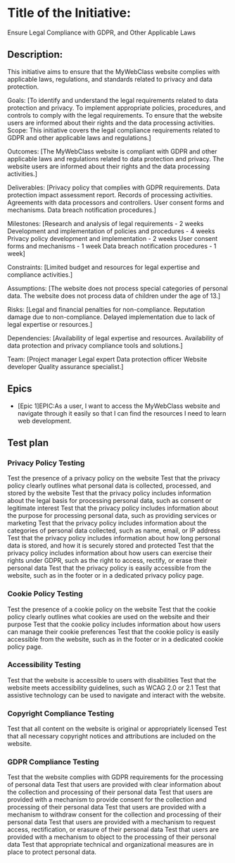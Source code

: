 # Title of the Initiative: 
Ensure Legal Compliance with GDPR, and Other Applicable Laws

## Description: 
This initiative aims to ensure that the MyWebClass website complies with applicable laws, regulations, and standards related to privacy and data protection.

Goals:
[To identify and understand the legal requirements related to data protection and privacy.
To implement appropriate policies, procedures, and controls to comply with the legal requirements.
To ensure that the website users are informed about their rights and the data processing activities.
Scope: This initiative covers the legal compliance requirements related to GDPR and other applicable laws and regulations.]

Outcomes:
[The MyWebClass website is compliant with GDPR and other applicable laws and regulations related to data protection and privacy.
The website users are informed about their rights and the data processing activities.]

Deliverables:
[Privacy policy that complies with GDPR requirements.
Data protection impact assessment report.
Records of processing activities.
Agreements with data processors and controllers.
User consent forms and mechanisms.
Data breach notification procedures.]

Milestones:
[Research and analysis of legal requirements - 2 weeks
Development and implementation of policies and procedures - 4 weeks
Privacy policy development and implementation - 2 weeks
User consent forms and mechanisms - 1 week
Data breach notification procedures - 1 week]

Constraints:
[Limited budget and resources for legal expertise and compliance activities.]

Assumptions:
[The website does not process special categories of personal data.
The website does not process data of children under the age of 13.]

Risks:
[Legal and financial penalties for non-compliance.
Reputation damage due to non-compliance.
Delayed implementation due to lack of legal expertise or resources.]

Dependencies:
[Availability of legal expertise and resources.
Availability of data protection and privacy compliance tools and solutions.]

Team:
[Project manager
Legal expert
Data protection officer
Website developer
Quality assurance specialist.]

## Epics
* [Epic 1]EPIC:As a user, I want to access the MyWebClass website and navigate through it easily so that I can find the resources I need to learn web development.

## Test plan
### Privacy Policy Testing
Test the presence of a privacy policy on the website
Test that the privacy policy clearly outlines what personal data is collected, processed, and stored by the website
Test that the privacy policy includes information about the legal basis for processing personal data, such as consent or legitimate interest
Test that the privacy policy includes information about the purpose for processing personal data, such as providing services or marketing
Test that the privacy policy includes information about the categories of personal data collected, such as name, email, or IP address
Test that the privacy policy includes information about how long personal data is stored, and how it is securely stored and protected
Test that the privacy policy includes information about how users can exercise their rights under GDPR, such as the right to access, rectify, or erase their personal data
Test that the privacy policy is easily accessible from the website, such as in the footer or in a dedicated privacy policy page.
### Cookie Policy Testing
Test the presence of a cookie policy on the website
Test that the cookie policy clearly outlines what cookies are used on the website and their purpose
Test that the cookie policy includes information about how users can manage their cookie preferences
Test that the cookie policy is easily accessible from the website, such as in the footer or in a dedicated cookie policy page.
### Accessibility Testing
Test that the website is accessible to users with disabilities
Test that the website meets accessibility guidelines, such as WCAG 2.0 or 2.1
Test that assistive technology can be used to navigate and interact with the website.
### Copyright Compliance Testing
Test that all content on the website is original or appropriately licensed
Test that all necessary copyright notices and attributions are included on the website.
### GDPR Compliance Testing
Test that the website complies with GDPR requirements for the processing of personal data
Test that users are provided with clear information about the collection and processing of their personal data
Test that users are provided with a mechanism to provide consent for the collection and processing of their personal data
Test that users are provided with a mechanism to withdraw consent for the collection and processing of their personal data
Test that users are provided with a mechanism to request access, rectification, or erasure of their personal data
Test that users are provided with a mechanism to object to the processing of their personal data
Test that appropriate technical and organizational measures are in place to protect personal data.